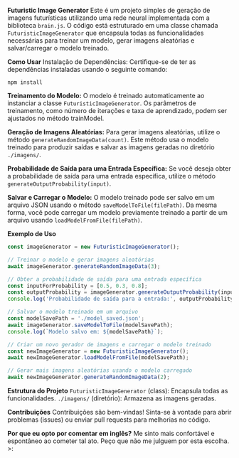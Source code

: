 **Futuristic Image Generator**
Este é um projeto simples de geração de imagens futurísticas utilizando uma rede neural implementada com a biblioteca `brain.js`. O código está estruturado em uma classe chamada `FuturisticImageGenerator` que encapsula todas as funcionalidades necessárias para treinar um modelo, gerar imagens aleatórias e salvar/carregar o modelo treinado.

**Como Usar**
Instalação de Dependências:
Certifique-se de ter as dependências instaladas usando o seguinte comando:

```
npm install
```

**Treinamento do Modelo:**
O modelo é treinado automaticamente ao instanciar a classe `FuturisticImageGenerator`. Os parâmetros de treinamento, como número de iterações e taxa de aprendizado, podem ser ajustados no método trainModel.

**Geração de Imagens Aleatórias:**
Para gerar imagens aleatórias, utilize o método `generateRandomImageData(count)`. Este método usa o modelo treinado para produzir saídas e salvar as imagens geradas no diretório `./imagens/`.

**Probabilidade de Saída para uma Entrada Específica:**
Se você deseja obter a probabilidade de saída para uma entrada específica, utilize o método `generateOutputProbability(input)`.

**Salvar e Carregar o Modelo:**
O modelo treinado pode ser salvo em um arquivo JSON usando o método `saveModelToFile(filePath)`. Da mesma forma, você pode carregar um modelo previamente treinado a partir de um arquivo usando `loadModelFromFile(filePath)`.

**Exemplo de Uso**
```js
const imageGenerator = new FuturisticImageGenerator();

// Treinar o modelo e gerar imagens aleatórias
await imageGenerator.generateRandomImageData(3);

// Obter a probabilidade de saída para uma entrada específica
const inputForProbability = [0.5, 0.3, 0.8];
const outputProbability = imageGenerator.generateOutputProbability(inputForProbability);
console.log('Probabilidade de saída para a entrada:', outputProbability);

// Salvar o modelo treinado em um arquivo
const modelSavePath = './model_saved.json';
await imageGenerator.saveModelToFile(modelSavePath);
console.log(`Modelo salvo em: ${modelSavePath}`);

// Criar um novo gerador de imagens e carregar o modelo treinado
const newImageGenerator = new FuturisticImageGenerator();
await newImageGenerator.loadModelFromFile(modelSavePath);

// Gerar mais imagens aleatórias usando o modelo carregado
await newImageGenerator.generateRandomImageData(2);
```

**Estrutura do Projeto**
`FuturisticImageGenerator` (class): Encapsula todas as funcionalidades.
`./imagens/` (diretório): Armazena as imagens geradas.

**Contribuições**
Contribuições são bem-vindas! Sinta-se à vontade para abrir problemas (issues) ou enviar pull requests para melhorias no código.

**Por que eu opto por comentar em inglês?**
Me sinto mais confortável e espontâneo ao cometer tal ato. Peço que não me julguem por esta escolha. >: